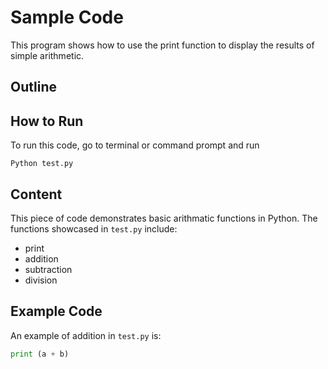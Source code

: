 # Sample Code

This program shows how to use the print function to display the results of simple arithmetic. 

## Outline


## How to Run
To run this code, go to terminal or command prompt and run 


```
Python test.py
```


## Content

This piece of code demonstrates basic arithmatic functions in Python.
The functions showcased in `test.py` include:

- print
- addition
- subtraction
- division

## Example Code

An example of addition in `test.py` is:
```Python
print (a + b)
```